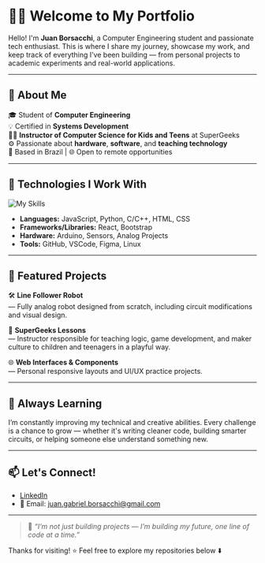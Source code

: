 # 👨‍💻 Welcome to My Portfolio

Hello! I'm **Juan Borsacchi**, a Computer Engineering student and passionate tech enthusiast. This is where I share my journey, showcase my work, and keep track of everything I’ve been building — from personal projects to academic experiments and real-world applications.

---

## 🧠 About Me

🎓 Student of **Computer Engineering**  
💡 Certified in **Systems Development**  
👨‍🏫 **Instructor of Computer Science for Kids and Teens** at SuperGeeks  
⚙️ Passionate about **hardware**, **software**, and **teaching technology**  
📍 Based in Brazil | 🌐 Open to remote opportunities

---

## 🔧 Technologies I Work With

![My Skills](https://skillicons.dev/icons?i=html,css,js,react,python,c,cpp,arduino,figma,vscode,github,linux)

- **Languages:** JavaScript, Python, C/C++, HTML, CSS  
- **Frameworks/Libraries:** React, Bootstrap  
- **Hardware:** Arduino, Sensors, Analog Projects  
- **Tools:** GitHub, VSCode, Figma, Linux

---

## 📁 Featured Projects

🛠️ **Line Follower Robot**  
— Fully analog robot designed from scratch, including circuit modifications and visual design.

🧠 **SuperGeeks Lessons**  
— Instructor responsible for teaching logic, game development, and maker culture to children and teenagers in a playful way.

🌐 **Web Interfaces & Components**  
— Personal responsive layouts and UI/UX practice projects.

---

## 🌱 Always Learning

I’m constantly improving my technical and creative abilities. Every challenge is a chance to grow — whether it's writing cleaner code, building smarter circuits, or helping someone else understand something new.

---

## 📫 Let's Connect!

- [LinkedIn](https://www.linkedin.com/in/juanborsacchi)  
- 📧 Email: juan.gabriel.borsacchi@gmail.com  

---

> 💬 *“I’m not just building projects — I’m building my future, one line of code at a time.”*

Thanks for visiting! ⭐ Feel free to explore my repositories below ⬇️

